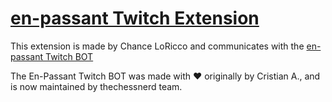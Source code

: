 # [en-passant Twitch Extension](https://github.com/Senti3ntB3ing/en-passant-extension/)

This extension is made by Chance LoRicco and communicates with the [en-passant Twitch BOT](https://github.com/Senti3ntB3ing/en-passant-twitch/)

The En-Passant Twitch BOT was made with ❤️ originally by Cristian A., and is now maintained by thechessnerd team.
